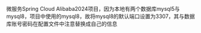 微服务Spring Cloud Alibaba2024项目，因为本地有两个数据库mysql5与mysql8，项目中使用的mysql8，故将mysql8的默认端口设置为3307，其与数据库账号密码在配置文件中注意替换成自己的信息
